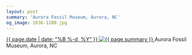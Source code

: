 ```yaml
---
layout: post
summary: 'Aurora Fossil Museum, Aurora, NC'
og_image: 1636-1280.jpg
---
```


<p>
 <time>
  <a href="/1636">
   {{ page.date | date: "%B %-d, %Y" }}
  </a>
 </time>
 <a href="/1636">
  <img alt="{{ page.summary }}" sizes="(min-width: 700px) 50vw, calc(100vw - 2rem)" src="{{ site.assets_url }}/1636-640.jpg" srcset="{{ site.assets_url }}/1636-320.jpg 320w, {{ site.assets_url }}/1636-640.jpg 640w, {{ site.assets_url }}/1636-960.jpg 960w, {{ site.assets_url }}/1636-1280.jpg 1280w"/>
 </a>
 <span>
  Aurora Fossil Museum, Aurora, NC
 </span>
</p>

